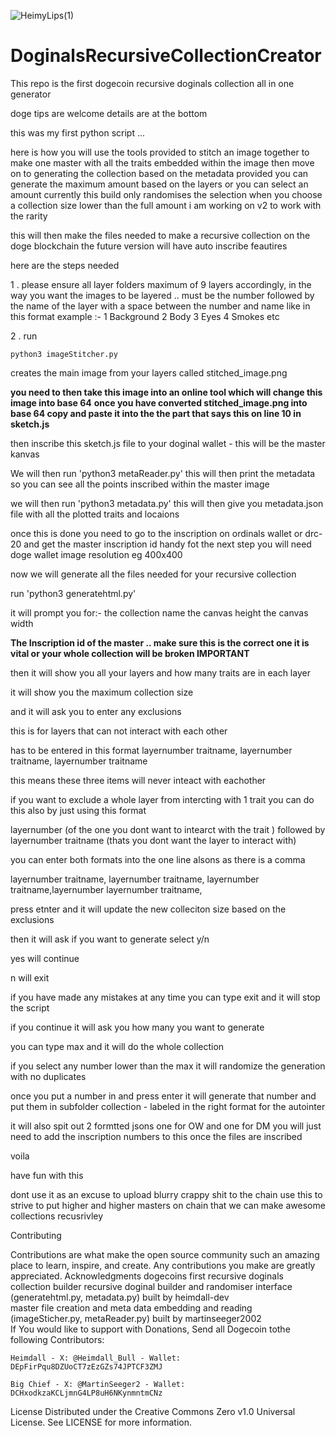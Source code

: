 


![HeimyLips(1)](https://github.com/H3imdall-dev/DoginalsRecursiveCollectionCreator/assets/159389938/c7b8b1d5-36fa-43d9-888c-e0c97ba5cf84)








# DoginalsRecursiveCollectionCreator
This repo is  the first dogecoin recursive doginals collection all in one  generator

doge tips are welcome details are at the bottom

this was my first python script ...

here is how you will use the tools provided to stitch an image together to make one master with all the traits embedded within the image
then move on to generating the collection based on the metadata provided
you can generate the maximum amount based on the layers or you can select an amount 
currently this build only randomises the selection when you choose a collection size lower than the full amount
i am working on v2 to work with the rarity 

this will then make the files needed to make a recursive collection on the doge blockchain
the future version will have auto inscribe feautires

here are the steps needed 

1 . please ensure all layer folders maximum of 9 layers accordingly, in the way you want the images to be layered ..
    must be the number followed by the name of the layer with a space between the number and name like in this format
    example :- 1 Background
               2 Body
               3 Eyes
               4 Smokes
               etc

2 . run 

`python3 imageStitcher.py`

creates the main image from your layers called stitched_image.png

**you need to then take this image into an online tool which will change this image into base 64** 
**once you have converted stitched_image.png into base 64 copy and paste it into the the part that says this <Your Stiched Image in base64> on line 10 in sketch.js**

then inscribe this sketch.js file to your doginal wallet - this will be the master kanvas 

We will then run 'python3 metaReader.py' 
this will then print the metadata so you can see all the points inscribed within the master image 

we will then run 'python3 metadata.py'
this will then give you  metadata.json file with all the plotted traits and locaions 

once this is done you need to go to the inscription on ordinals wallet or drc-20 and get the master inscription id handy fot the next step
you will need doge wallet 
              image resolution eg 400x400

now we will generate all the files needed for your recursive collection

run 'python3 generatehtml.py'

it will prompt you for:-
the collection name 
the canvas height
the canvas width

**The Inscription id of the master .. make sure this is the correct one it is vital or your whole collection will be broken IMPORTANT**

then it will show you all your layers  and how many traits are in each layer 

it will show you the maximum collection size 

and it will ask you to enter any exclusions 

this is for layers that can not interact with each other 

has to be entered in this format layernumber traitname, layernumber traitname, layernumber traitname

this means these three items will never inteact with eachother 

if you want to exclude a whole layer from intercting with 1 trait you can do this also by just using this format

layernumber (of the one you dont want to intearct with the trait ) followed by layernumber traitname (thats you dont want the layer to interact with)

you can enter both formats into the one line alsons as there is a comma 

layernumber traitname, layernumber traitname, layernumber traitname,layernumber layernumber traitname, 

press etnter and it will update the new colleciton size based on the exclusions

then it will ask if you want to generate select y/n 

yes will continue 

n will exit 

if you have  made any mistakes at any time you can type exit and it will stop the script

if you continue it will ask you how many you want to generate 

you can type max and it will do the whole collection

if you select any number lower than the max it will randomize the generation with no duplicates

once you put a number in and press enter it will generate that number and put them in subfolder collection - labeled in the right format for the autointer 

it will also spit out 2 formtted jsons one for OW and one for DM you will just need to add the inscription numbers to this once the files are inscribed 

voila 


have fun with this 

dont use it as an excuse to upload blurry crappy shit to the chain use this to strive to put higher and higher masters on chain that we can make awesome collections recusrivley 

Contributing

Contributions are what make the open source community such an amazing place to learn, inspire, and create. Any contributions you make are greatly appreciated.
Acknowledgments
dogecoins first recursive doginals collection builder
recursive doginal builder and randomiser interface (generatehtml.py, metadata.py) built by heimdall-dev  
master file creation and meta data embedding and reading (imageSticher.py, metaReader.py) built by martinseeger2002  
If You would like to support with Donations, Send all Dogecoin tothe following Contributors:

    Heimdall - X: @Heimdall_Bull - Wallet: DEpFirPqu8DZUoCT7zEzGZs74JPTCF3ZMJ

    Big Chief - X: @MartinSeeger2 - Wallet: DCHxodkzaKCLjmnG4LP8uH6NKynmntmCNz

License
Distributed under the Creative Commons Zero v1.0 Universal License. See LICENSE for more information.
